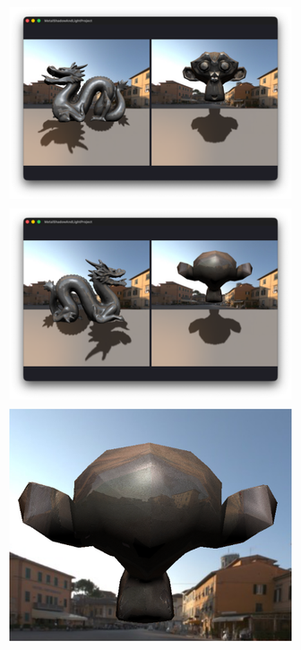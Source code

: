 ![Screenshot 1](screenshot.png)

![Screenshot 2](screenshot-2.png)

![Screenshot 3](screenshot-3.png)

